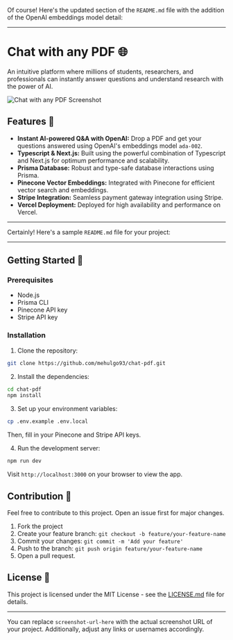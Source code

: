 Of course! Here's the updated section of the `README.md` file with the addition of the OpenAI embeddings model detail:

---

# Chat with any PDF 🌐

An intuitive platform where millions of students, researchers, and professionals can instantly answer questions and understand research with the power of AI.

![Chat with any PDF Screenshot](<img width="1728" alt="Screenshot 2023-10-17 at 3 33 30 PM" src="https://github.com/mehulgo93/chat-pdf/assets/111099204/59389fdc-d2b5-470a-b8f9-592b830035bc">
)

## Features 🌟

- **Instant AI-powered Q&A with OpenAI:** Drop a PDF and get your questions answered using OpenAI's embeddings model `ada-002`.
- **Typescript & Next.js:** Built using the powerful combination of Typescript and Next.js for optimum performance and scalability.
- **Prisma Database:** Robust and type-safe database interactions using Prisma.
- **Pinecone Vector Embeddings:** Integrated with Pinecone for efficient vector search and embeddings.
- **Stripe Integration:** Seamless payment gateway integration using Stripe.
- **Vercel Deployment:** Deployed for high availability and performance on Vercel.

---

Certainly! Here's a sample `README.md` file for your project:

---

## Getting Started 🚀

### Prerequisites

- Node.js
- Prisma CLI
- Pinecone API key
- Stripe API key

### Installation

1. Clone the repository:
```bash
git clone https://github.com/mehulgo93/chat-pdf.git
```

2. Install the dependencies:
```bash
cd chat-pdf
npm install
```

3. Set up your environment variables:
```bash
cp .env.example .env.local
```
Then, fill in your Pinecone and Stripe API keys.

4. Run the development server:
```bash
npm run dev
```

Visit `http://localhost:3000` on your browser to view the app.

## Contribution 🤝

Feel free to contribute to this project. Open an issue first for major changes.

1. Fork the project
2. Create your feature branch: `git checkout -b feature/your-feature-name`
3. Commit your changes: `git commit -m 'Add your feature'`
4. Push to the branch: `git push origin feature/your-feature-name`
5. Open a pull request.

## License 📝

This project is licensed under the MIT License - see the [LICENSE.md](LICENSE.md) file for details.

---

You can replace `screenshot-url-here` with the actual screenshot URL of your project. Additionally, adjust any links or usernames accordingly.
